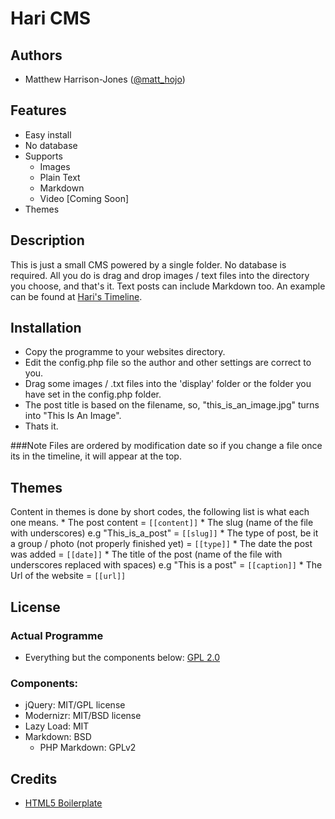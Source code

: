 # Hari CMS #

## Authors

* Matthew Harrison-Jones ([@matt_hojo](http://twitter.com/matt_hojo))

## Features

* Easy install
* No database
* Supports
	* Images
	* Plain Text
	* Markdown
	* Video [Coming Soon]
* Themes
	

## Description

This is just a small CMS powered by a single folder. No database is required. 
All you do is drag and drop images / text files into the directory you choose, and that's it. Text posts can include Markdown too.
An example can be found at [Hari's Timeline](http://hari.matthojo.co.uk/).

## Installation

* Copy the programme to your websites directory.
* Edit the config.php file so the author and other settings are correct to you.
* Drag some images / .txt files into the 'display' folder or the folder you have set in the config.php folder.
* The post title is based on the filename, so, "this_is_an_image.jpg" turns into "This Is An Image".
* Thats it.

###Note
Files are ordered by modification date so if you change a file once its in the timeline, it will appear at the top.

## Themes
Content in themes is done by short codes, the following list is what each one means.
	* The post content  = `[[content]]`
	* The slug (name of the file with underscores) e.g "This_is_a_post" = `[[slug]]`
	* The type of post, be it a group / photo (not properly finished yet) = `[[type]]`
	* The date the post was added = `[[date]]`
	* The title of the post (name of the file with underscores replaced with spaces) e.g "This is a post" = `[[caption]]`
	* The Url of the website = `[[url]]`
	
## License

### Actual Programme

* Everything but the components below: [GPL 2.0](http://www.opensource.org/licenses/gpl-2.0.php)

### Components:

* jQuery: MIT/GPL license
* Modernizr: MIT/BSD license
* Lazy Load: MIT
* Markdown: BSD
	* PHP Markdown: GPLv2

## Credits

* [HTML5 Boilerplate](http://html5boilerplate.com/)